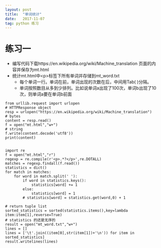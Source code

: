 ```yaml
---
layout: post
title:  "单词统计"
date:   2017-11-07
tag: python 练习
---
```


# 练习一
* 编写代码下载https://en.wikipedia.org/wiki/Machine_translation 页面的内容并保存为mt.html
* 统计mt.html中\<p>标签下所有单词并存储到mt_word.txt
	* 每个单词一行。单词在前，单词出现的次数在后，中间用Tab(	)分隔。
	* 单词按照数目从多到少排列。比如说单词a出现了100次，单词b出现了10次，则单词a要在单词b前面
	
```
from urllib.request import urlopen
# HTTPResponse object
resp = urlopen("https://en.wikipedia.org/wiki/Machine_translation")
# bytes
content = resp.read()
f = open("mt.html","w+")
# string
f.write(content.decode('utf8'))
print(content)


import re
f = open("mt.html","r")
regexp = re.compile(r'<p>.*?</p>',re.DOTALL)
matches = regexp.findall(f.read())
statistics = dict()
for match in matches:
    for word in match.split(' '):
        if word in statistics.keys():
            statistics[word] += 1
        else:
            statistics[word] = 1
        # statistics[word] = statistics.get(word,0) + 1

# return tuple list
sorted_statistics = sorted(statistics.items(),key=lambda item:item[1],reverse=True)
# statistics 的还是无序的
result = open("mt_word.txt","w+")
lines = []
lines = ['\t'.join((item[0],str(item[1])+'\n')) for item in sorted_statistics]
result.writelines(lines)
```
